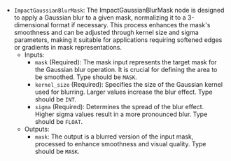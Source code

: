 - `ImpactGaussianBlurMask`: The ImpactGaussianBlurMask node is designed to apply a Gaussian blur to a given mask, normalizing it to a 3-dimensional format if necessary. This process enhances the mask's smoothness and can be adjusted through kernel size and sigma parameters, making it suitable for applications requiring softened edges or gradients in mask representations.
    - Inputs:
        - `mask` (Required): The mask input represents the target mask for the Gaussian blur operation. It is crucial for defining the area to be smoothed. Type should be `MASK`.
        - `kernel_size` (Required): Specifies the size of the Gaussian kernel used for blurring. Larger values increase the blur effect. Type should be `INT`.
        - `sigma` (Required): Determines the spread of the blur effect. Higher sigma values result in a more pronounced blur. Type should be `FLOAT`.
    - Outputs:
        - `mask`: The output is a blurred version of the input mask, processed to enhance smoothness and visual quality. Type should be `MASK`.
